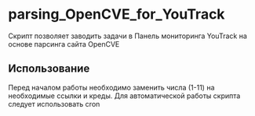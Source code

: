 # parsing_OpenCVE_for_YouTrack
Скрипт позволяет заводить задачи в Панель мониторинга YouTrack на основе парсинга сайта OpenCVE

## Использование
Перед началом работы необходимо заменить числа (1-11) на необходимые ссылки и креды.
Для автоматической работы скрипта следует использовать cron

